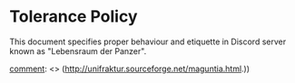 # Tolerance Policy

This document specifies proper behaviour and etiquette in Discord server known as "Lebensraum der Panzer".

















[comment]: <> (This is a comment, it will not be included)
[comment]: <> (Fraktur?)
[comment]: <> (http://unifraktur.sourceforge.net/maguntia.html.))

